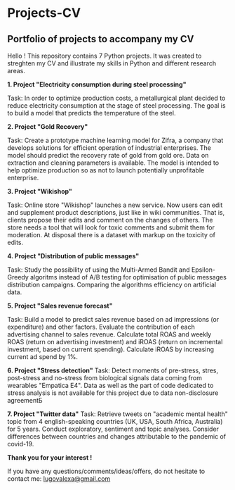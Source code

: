 # Projects-CV
## Portfolio of projects to accompany my CV

Hello ! This repository contains 7 Python projects. It was created to streghten my CV and illustrate my skills in Python and different research areas.

**1. Project "Electricity consumption during steel processing"** 

Task: 
In order to optimize production costs, a metallurgical plant decided to reduce electricity consumption at the stage of steel processing. 
The goal is to build a model that predicts the temperature of the steel.

**2. Project "Gold Recovery"**

Task: 
Create a prototype machine learning model for Zifra, a company that develops solutions for efficient operation of industrial enterprises.
The model should predict the recovery rate of gold from gold ore. Data on extraction and cleaning parameters is available.
The model is intended to help optimize production so as not to launch potentially unprofitable enterprise.

**3. Project "Wikishop"**

Task:
Online store "Wikishop" launches a new service. Now users can edit and supplement product descriptions, just like in wiki communities.
That is, clients propose their edits and comment on the changes of others.
The store needs a tool that will look for toxic comments and submit them for moderation.
At disposal there is a dataset with markup on the toxicity of edits.

**4. Project "Distribution of public messages"**

Task:
Study the possibility of using the Multi-Armed Bandit and Epsilon-Greedy algoritms instead of A/B testing for optimisation of public messages distribution campaigns.
Comparing the algorithms efficiency on artificial data.

**5. Project "Sales revenue forecast"**

Task:
Build a model to predict sales revenue based on ad impressions (or expenditure) and other factors.
Evaluate the contribution of each advertising channel to sales revenue. 
Calculate total ROAS and weekly ROAS (return on advertising investment) and iROAS (return on incremental investment, based on current spending). 
Calculate iROAS by increasing current ad spend by 1%.

**6. Project "Stress detection"**
Task:
Detect moments of pre-stress, stres, post-stress and no-stress from biological signals data coming from wearables "Empatica E4".
Data as well as the part of code dedicated to stress analysis is not available for this project due to data non-disclosure agreementБ

**7. Project "Twitter data"**
Task:
Retrieve tweets on "academic mental health" topic from 4 english-speaking countries (UK, USA, South Africa, Australia) for 5 years.
Conduct exploratory, sentiment and topic analyses.
Consider differences between countries and changes attributable to the pandemic of covid-19. 

**Thank you for your interest !**

If you have any questions/comments/ideas/offers, do not hesitate to contact me: lugovalexa@gmail.com   

